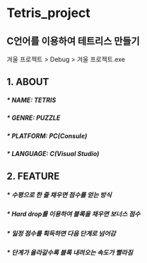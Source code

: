 # Tetris_project 

## C언어를 이용하여 테트리스 만들기 
겨울 프로젝트 > Debug > 겨울 프로젝트.exe


## 1. ABOUT 
##### * NAME: TETRIS 
##### * GENRE: PUZZLE 
##### * PLATFORM: PC(Consule) 
##### * LANGUAGE: C(Visual Studio) 

## 2. FEATURE 
##### * 수평으로 한 줄 채우면 점수를 얻는 방식 
##### * Hard drop를 이용하여 블록을 채우면 보너스 점수 
##### * 일정 점수를 획득하면 다음 단계로 넘어감 
##### * 단계가 올라갈수록 블록 내려오는 속도가 빨라짐 
